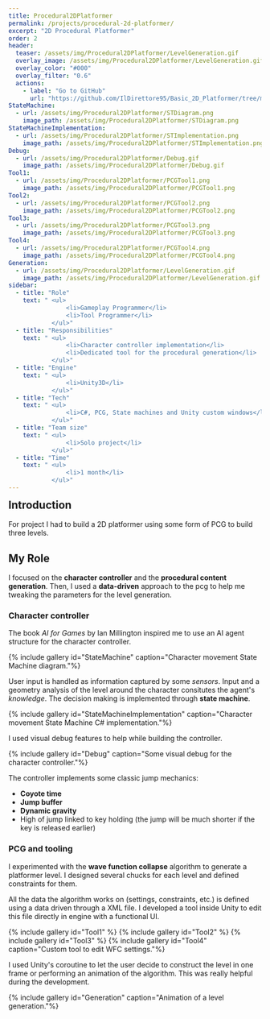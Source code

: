```yaml
---
title: Procedural2DPlatformer
permalink: /projects/procedural-2d-platformer/
excerpt: "2D Procedural Platformer"
order: 2
header:
  teaser: /assets/img/Procedural2DPlatformer/LevelGeneration.gif
  overlay_image: /assets/img/Procedural2DPlatformer/LevelGeneration.gif
  overlay_color: "#000"
  overlay_filter: "0.6"
  actions:
    - label: "Go to GitHub"
      url: "https://github.com/IlDirettore95/Basic_2D_Platformer/tree/main"
StateMachine:
  - url: /assets/img/Procedural2DPlatformer/STDiagram.png
    image_path: /assets/img/Procedural2DPlatformer/STDiagram.png
StateMachineImplementation:
  - url: /assets/img/Procedural2DPlatformer/STImplementation.png
    image_path: /assets/img/Procedural2DPlatformer/STImplementation.png
Debug:
  - url: /assets/img/Procedural2DPlatformer/Debug.gif
    image_path: /assets/img/Procedural2DPlatformer/Debug.gif
Tool1:
  - url: /assets/img/Procedural2DPlatformer/PCGTool1.png
    image_path: /assets/img/Procedural2DPlatformer/PCGTool1.png
Tool2:
  - url: /assets/img/Procedural2DPlatformer/PCGTool2.png
    image_path: /assets/img/Procedural2DPlatformer/PCGTool2.png
Tool3:
  - url: /assets/img/Procedural2DPlatformer/PCGTool3.png
    image_path: /assets/img/Procedural2DPlatformer/PCGTool3.png
Tool4:
  - url: /assets/img/Procedural2DPlatformer/PCGTool4.png
    image_path: /assets/img/Procedural2DPlatformer/PCGTool4.png
Generation:
  - url: /assets/img/Procedural2DPlatformer/LevelGeneration.gif
    image_path: /assets/img/Procedural2DPlatformer/LevelGeneration.gif
sidebar:
  - title: "Role"
    text: " <ul>
                <li>Gameplay Programmer</li>
                <li>Tool Programmer</li>
            </ul>"
  - title: "Responsibilities"
    text: " <ul>
                <li>Character controller implementation</li>
                <li>Dedicated tool for the procedural generation</li>
            </ul>"
  - title: "Engine"
    text: " <ul>
                <li>Unity3D</li>
            </ul>"
  - title: "Tech"
    text: " <ul>
                <li>C#, PCG, State machines and Unity custom windows</li>
            </ul>"
  - title: "Team size"
    text: " <ul>
                <li>Solo project</li>
            </ul>"
  - title: "Time"
    text: " <ul>
                <li>1 month</li>
            </ul>"
---
```

<h2 id="introduction" style="margin-top: 0em">Introduction</h2>

For project I had to build a 2D platformer using some form of PCG to build three levels. 

## My Role
I focused on the **character controller** and the **procedural content generation**.
Then, I used a **data-driven** approach to the pcg to help me tweaking the parameters for the level generation.

### Character controller
The book *AI for Games* by Ian Millington inspired me to use an AI agent structure for the character controller.

{% include gallery id="StateMachine" caption="Character movement State Machine diagram."%}

User input is handled as information captured by some *sensors*. Input and a geometry analysis of the level around the character consitutes the agent's *knowledge*.
The decision making is implemented through **state machine**. 

{% include gallery id="StateMachineImplementation" caption="Character movement State Machine C# implementation."%}

I used visual debug features to help while building the controller.

{% include gallery id="Debug" caption="Some visual debug for the character controller."%}

The controller implements some classic jump mechanics:
- **Coyote time**
- **Jump buffer**
- **Dynamic gravity**
- High of jump linked to key holding (the jump will be much shorter if the key is released earlier)

### PCG and tooling
I experimented with the **wave function collapse** algorithm to generate a platformer level. 
I designed several chucks for each level and defined constraints for them.

All the data the algorithm works on (settings, constraints, etc.) is defined using a data driven through a XML file.
I developed a tool inside Unity to edit this file directly in engine with a functional UI.

{% include gallery id="Tool1" %}
{% include gallery id="Tool2" %}
{% include gallery id="Tool3" %}
{% include gallery id="Tool4" caption="Custom tool to edit WFC settings."%}

I used Unity's coroutine to let the user decide to construct the level in one frame or performing an animation of the algorithm. 
This was really helpful during the development.

{% include gallery id="Generation" caption="Animation of a level generation."%}